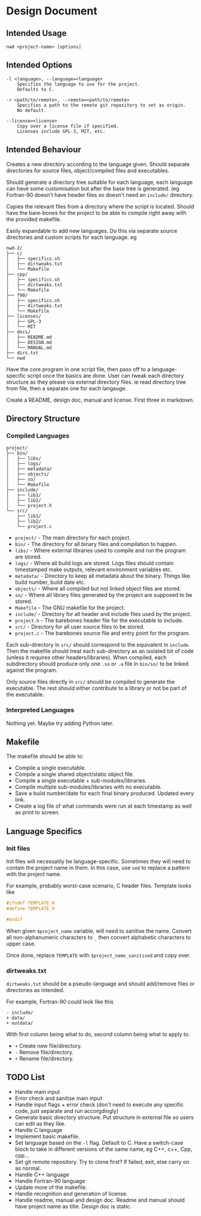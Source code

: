 # Design Document

## Intended Usage
```
nwd <project-name> [options]
```

## Intended Options
```
-l <language>, --language=<language>
	Specifies the language to use for the project.
	Defaults to C.

-r <path/to/remote>, --remote=<path/to/remote>
	Specifies a path to the remote git repository to set as origin.
	No default.

--license=<license>
	Copy over a license file if specified.
	Licenses include GPL-3, MIT, etc.
```

## Intended Behaviour
Creates a new directory according to the language given.
Should separate directories for source files, object/compiled files and executables.

Should generate a directory tree suitable for each language, each language can have some customisation but after the base tree is generated.
(eg Fortran-90 doesn't have header files so doesn't need an `include/` directory.

Copies the relevant files from a directory where the script is located.
Should have the bare-bones for the project to be able to compile right away with the provided makefile.

Easily expandable to add new languages. Do this via separate source directories and custom scripts for each language. eg
```
nwd-2/
├── c/
│   ├── specifics.sh
│   ├── dirtweaks.txt
│   └── Makefile
├── cpp/
│   ├── specifics.sh
│   ├── dirtweaks.txt
│   └── Makefile
├── f90/
│   ├── specifics.sh
│   ├── dirtweaks.txt
│   └── Makefile
├── licenses/
│   ├── GPL-3
│   └── MIT
├── docs/
│   ├── README.md
│   ├── DESIGN.md
│   └── MANUAL.md
├── dirs.txt
└── nwd

```

Have the core program in one script file, then pass off to a language-specific script once the basics are done.
User can tweak each directory structure as they please via external directory files. ie read directory tree from file, then a separate one for each langauge.

Create a README, design doc, manual and license. First three in markdown.

## Directory Structure

### Compiled Languages
```
project/
├── bin/
│   ├── libs/
│   ├── logs/
│   ├── metadata/
│   ├── objects/
│   ├── so/
│   └── Makefile
├── include/
│   ├── lib1/
│   ├── lib2/
│   └── project.h
└── src/
    ├── lib1/
    ├── lib2/
    └── project.c
```
- `project/` - The main directory for each project.
- `bin/` - The directory for all binary files and compilation to happen.
- `libs/` - Where external libraries used to compile and run the program are stored.
- `logs/` - Where all build logs are stored. Logs files should contain timestamped make outputs, relevant environment variables etc.
- `metadata/` - Directory to keep all metadata about the binary. Things like build number, build date etc.
- `objects/` - Where all compiled but not linked object files are stored.
- `so/` - Where all library files generated by the project are supposed to be stored.
- `Makefile` - The GNU makefile for the project.
- `include/` - Directory for all header and include files used by the project.
- `project.h` - The barebones header file for the executable to include.
- `src/` - Directory for all user source files to be stored.
- `project.c` - The barebones source file and entry point for the program.

Each sub-directory in `src/` should correspond to the equivalent in `include`.
Then the makefile should treat each sub-directory as an isolated bit of code (unless it requires other headers/libraries).
When compiled, each subdirectory should produce only one `.so` or `.a` file in `bin/so/` to be linked against the program.

Only source files directly in `src/` should be compiled to generate the executable.
The rest should either contribute to a library or not be part of the executable.

### Interpreted Languages
Nothing yet.
Maybe try adding Python later.

## Makefile
The makefile should be able to:
- Compile a single executable.
- Compile a single shared object/static object file.
- Compile a single executable + sub-modules/libraries.
- Compile multiple sub-modules/libraries with no executable.
- Save a build number/date for each final binary produced. Updated every link.
- Create a log file of what commands were run at each timestamp as well as print to screen.

## Language Specifics
### Init files
Init files will necessatily be language-specific.
Sometimes they will need to contain the project name in them.
In this case, use `sed` to replace a pattern with the project name.

For example, probably worst-case scenario, C header files.
Template looks like
```C
#ifndef TEMPLATE_H
#define TEMPLATE_H

#endif
```

When given `$project_name` variable, will need to sanitise the name.
Convert all non-alphanumeric characters to `_` then convert alphabetic characters to upper case.

Once done, replace `TEMPLATE` with `$project_name_sanitised` and copy over.

### dirtweaks.txt
`dirtweaks.txt` should be a pseudo-language and should add/remove files or directories as intended.

For example, Fortran-90 could look like this
```
- include/
+ data/
+ outdata/
```

With first column being what to do, second column being what to apply to.
- `+` Create new file/directory.
- `-` Remove file/directory.
- `r` Rename file/directory.

## TODO List
- Handle main input
- Error check and sanitise main input
- Handle input flags + error check (don't need to execute any specific code, just separate and run accorgdingly)
- Generate basic directory structure. Put structure in external file so users can edit as they like.
- Handle C language
- Implement basic makefile.
- Set language based on the `-l` flag. Default to C. Have a switch-case block to take in different versions of the same name, eg C++, c++, Cpp, cpp... 
- Set git remote repository. Try to clone first? If failed, exit, else carry on as normal.
- Handle C++ language
- Handle Fortran-90 language
- Update more of the makefile.
- Handle recognition and generation of license.
- Handle readme, manual and design doc. Readme and manual should have project name as title. Design doc is static.
